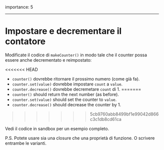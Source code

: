 importance: 5

---

# Impostare e decrementare il contatore

Modificate il codice di `makeCounter()` in modo tale che il counter possa essere anche decrementato e reimpostato:

<<<<<<< HEAD
- `counter()` dovrebbe ritornare il prossimo numero (come già fa).
- `counter.set(value)` dovrebbe impostare `count` a `value`.
- `counter.decrease()` dovrebbe decremetare `count` di 1.
=======
- `counter()` should return the next number (as before).
- `counter.set(value)` should set the counter to `value`.
- `counter.decrease()` should decrease the counter by 1.
>>>>>>> 5cb9760abb8499bf1e99042d866c3c1db8cd61ca

Vedi il codice in sandbox per un esempio completo.

P.S. Potete usare sia una closure che una proprietà di funzione. O scrivere entrambe le varianti.

